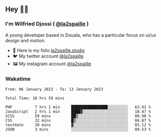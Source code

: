 ## Hey 👋🏾
### I'm Wilfried Djossi ( <a href="https://twitter.com/la2spaille/" target="_blank">@la2spaille</a> )
A young developer based in Douala, who has a particular focus on ui/ux design and motion.

- 🎨 Here is my folio [la2spaille.studio](https://la2spaille.studio/)
- 🐦 My twitter account [@la2spaille](https://twitter.com/la2spaille/)
- 🖼 My instagram account [@la2spaille](https://www.instagram.com/la2spaille/)

### Wakatime
<!--START_SECTION:waka-->

```text
From: 06 January 2023 - To: 13 January 2023

Total Time: 10 hrs 59 mins

PHP          7 hrs 1 min     ████████████████░░░░░░░░░   63.91 %
JavaScript   2 hrs 1 min     ████▓░░░░░░░░░░░░░░░░░░░░   18.47 %
SCSS         59 mins         ██▒░░░░░░░░░░░░░░░░░░░░░░   08.98 %
CSS          32 mins         █▒░░░░░░░░░░░░░░░░░░░░░░░   04.87 %
textmate     20 mins         ▓░░░░░░░░░░░░░░░░░░░░░░░░   03.12 %
JSON         3 mins          ░░░░░░░░░░░░░░░░░░░░░░░░░   00.53 %
```

<!--END_SECTION:waka-->
<!--
**la2spaille/la2spaille** is a ✨ _special_ ✨ repository because its `README.md` (this file) appears on your GitHub profile.

Here are some ideas to get you started:

- 🔭 I’m currently working on ...
- 🌱 I’m currently learning ...
- 👯 I’m looking to collaborate on ...
- 🤔 I’m looking for help with ...
- 💬 Ask me about ...
- 📫 How to reach me: ...
- 😄 Pronouns: ...
- ⚡ Fun fact: ...
-->
